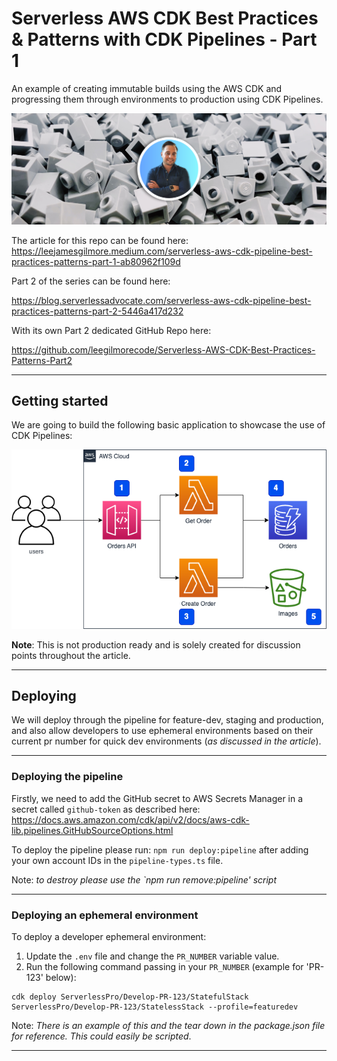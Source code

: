 # Serverless AWS CDK Best Practices & Patterns with CDK Pipelines - Part 1

An example of creating immutable builds using the AWS CDK and progressing them through environments to production using CDK Pipelines.

![image](./docs/images/header.png)

The article for this repo can be found here: https://leejamesgilmore.medium.com/serverless-aws-cdk-pipeline-best-practices-patterns-part-1-ab80962f109d

Part 2 of the series can be found here:

https://blog.serverlessadvocate.com/serverless-aws-cdk-pipeline-best-practices-patterns-part-2-5446a417d232

With its own Part 2 dedicated GitHub Repo here:

https://github.com/leegilmorecode/Serverless-AWS-CDK-Best-Practices-Patterns-Part2

---

## Getting started

We are going to build the following basic application to showcase the use of CDK Pipelines:

![image](./docs/images/diagram.png)

**Note**: This is not production ready and is solely created for discussion points throughout the article.

---

## Deploying

We will deploy through the pipeline for feature-dev, staging and production, and also allow developers to use ephemeral environments based on their current pr number for quick dev environments (_as discussed in the article_).

---

### Deploying the pipeline

Firstly, we need to add the GitHub secret to AWS Secrets Manager in a secret called `github-token` as described here: https://docs.aws.amazon.com/cdk/api/v2/docs/aws-cdk-lib.pipelines.GitHubSourceOptions.html

To deploy the pipeline please run: `npm run deploy:pipeline` after adding your own account IDs in the `pipeline-types.ts` file.

Note: _to destroy please use the `npm run remove:pipeline' script_

---

### Deploying an ephemeral environment

To deploy a developer ephemeral environment:

1. Update the `.env` file and change the `PR_NUMBER` variable value.
2. Run the following command passing in your `PR_NUMBER` (example for 'PR-123' below):

```
cdk deploy ServerlessPro/Develop-PR-123/StatefulStack ServerlessPro/Develop-PR-123/StatelessStack --profile=featuredev
```

Note: _There is an example of this and the tear down in the package.json file for reference. This could easily be scripted_.

---
